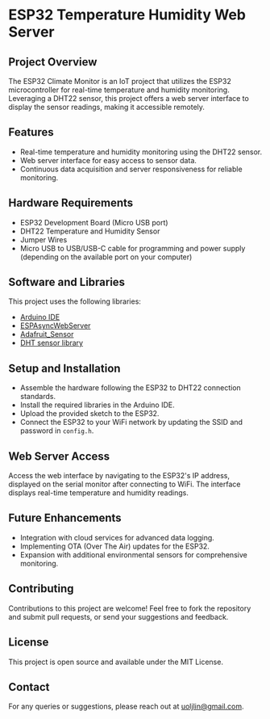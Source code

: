 # ESP32 Temperature Humidity Web Server

## Project Overview
The ESP32 Climate Monitor is an IoT project that utilizes the ESP32 microcontroller for real-time temperature and humidity monitoring. Leveraging a DHT22 sensor, this project offers a web server interface to display the sensor readings, making it accessible remotely.

## Features
- Real-time temperature and humidity monitoring using the DHT22 sensor.
- Web server interface for easy access to sensor data.
- Continuous data acquisition and server responsiveness for reliable monitoring.

## Hardware Requirements
- ESP32 Development Board (Micro USB port)
- DHT22 Temperature and Humidity Sensor
- Jumper Wires
- Micro USB to USB/USB-C cable for programming and power supply (depending on the available port on your computer)

## Software and Libraries
This project uses the following libraries:
- [Arduino IDE](https://www.arduino.cc/en/Main/Software)
- [ESPAsyncWebServer](https://github.com/me-no-dev/ESPAsyncWebServer)
- [Adafruit_Sensor](https://github.com/adafruit/Adafruit_Sensor)
- [DHT sensor library](https://github.com/adafruit/DHT-sensor-library)

## Setup and Installation
- Assemble the hardware following the ESP32 to DHT22 connection standards.
- Install the required libraries in the Arduino IDE.
- Upload the provided sketch to the ESP32.
- Connect the ESP32 to your WiFi network by updating the SSID and password in `config.h`.

## Web Server Access
Access the web interface by navigating to the ESP32's IP address, displayed on the serial monitor after connecting to WiFi. The interface displays real-time temperature and humidity readings.

## Future Enhancements
- Integration with cloud services for advanced data logging.
- Implementing OTA (Over The Air) updates for the ESP32.
- Expansion with additional environmental sensors for comprehensive monitoring.

## Contributing
Contributions to this project are welcome! Feel free to fork the repository and submit pull requests, or send your suggestions and feedback.

## License
This project is open source and available under the MIT License.

## Contact
For any queries or suggestions, please reach out at uoljlin@gmail.com.
